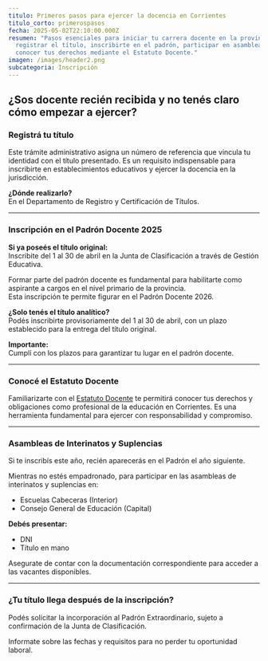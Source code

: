 ```yaml
---
titulo: Primeros pasos para ejercer la docencia en Corrientes
titulo_corto: primerospasos
fecha: 2025-05-02T22:10:00.000Z
resumen: "Pasos esenciales para iniciar tu carrera docente en la provincia:
  registrar el título, inscribirte en el padrón, participar en asambleas y
  conocer tus derechos mediante el Estatuto Docente."
imagen: /images/header2.png
subcategoria: Inscripción
---
```

## ¿Sos docente recién recibida y no tenés claro cómo empezar a ejercer?

### Registrá tu título

Este trámite administrativo asigna un número de referencia que vincula tu identidad con el título presentado. Es un requisito indispensable para inscribirte en establecimientos educativos y ejercer la docencia en la jurisdicción.

**¿Dónde realizarlo?**\
En el Departamento de Registro y Certificación de Títulos.

- - -

### Inscripción en el Padrón Docente 2025

**Si ya poseés el título original:**\
Inscribite del 1 al 30 de abril en la Junta de Clasificación a través de Gestión Educativa.

Formar parte del padrón docente es fundamental para habilitarte como aspirante a cargos en el nivel primario de la provincia.\
Esta inscripción te permite figurar en el Padrón Docente 2026.

**¿Solo tenés el título analítico?**\
Podés inscribirte provisoriamente del 1 al 30 de abril, con un plazo establecido para la entrega del título original.

**Importante:**\
Cumplí con los plazos para garantizar tu lugar en el padrón docente.

- - -

### Conocé el Estatuto Docente

Familiarizarte con el [Estatuto Docente](https://consejo.geroserial.com/documentacion) te permitirá conocer tus derechos y obligaciones como profesional de la educación en Corrientes.
Es una herramienta fundamental para ejercer con responsabilidad y compromiso.

- - -

### Asambleas de Interinatos y Suplencias

Si te inscribís este año, recién aparecerás en el Padrón el año siguiente.

Mientras no estés empadronado, para participar en las asambleas de interinatos y suplencias en:

* Escuelas Cabeceras (Interior)
* Consejo General de Educación (Capital)

**Debés presentar:**  

* DNI  
* Título en mano

Asegurate de contar con la documentación correspondiente para acceder a las vacantes disponibles.

- - -

### ¿Tu título llega después de la inscripción?

Podés solicitar la incorporación al Padrón Extraordinario, sujeto a confirmación de la Junta de Clasificación.

Informate sobre las fechas y requisitos para no perder tu oportunidad laboral.
